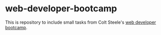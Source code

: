 # web-developer-bootcamp

This is repository to include small tasks from Colt Steele's [web developer bootcamp](https://www.udemy.com/the-web-developer-bootcamp/learn/v4/content).
